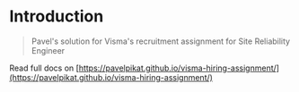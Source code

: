 # Introduction
> Pavel's solution for Visma's recruitment assignment for Site Reliability Engineer

Read full docs on [https://pavelpikat.github.io/visma-hiring-assignment/](https://pavelpikat.github.io/visma-hiring-assignment/)

